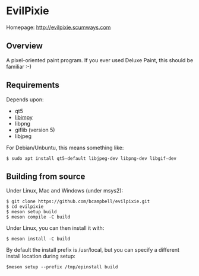 # EvilPixie

Homepage: <http://evilpixie.scumways.com>

## Overview

A pixel-oriented paint program. If you ever used Deluxe Paint, this should
be familiar :-)


## Requirements

Depends upon:

- qt5
- [libimpy](http://github.com/bcampbell/impy)
- libpng
- giflib (version 5)
- libjpeg

For Debian/Unbuntu, this means something like:
```
$ sudo apt install qt5-default libjpeg-dev libpng-dev libgif-dev
```

## Building from source

Under Linux, Mac and Windows (under msys2):

    $ git clone https://github.com/bcampbell/evilpixie.git
    $ cd evilpixie
    $ meson setup build
    $ meson compile -C build

Under Linux, you can then install it with:

    $ meson install -C build

By default the install prefix is /usr/local, but you can specify a different install location during setup:

    $meson setup --prefix /tmp/epinstall build


